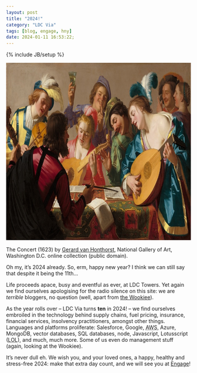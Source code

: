 ```yaml
---
layout: post
title: "2024!"
category: "LDC Via"
tags: [blog, engage, hny]
date: 2024-01-11 16:53:22;
---
```


{% include JB/setup %}

<div class="full-header">
  <img src="/assets/img/blog/the-concert-banner.jpg" alt="Header image: &#8220;The Concert&#8221; (1623) by Gerard van Honthurst" height="483px" width="811px" />
</div>

<p class="minor">The Concert (1623) by <a href="https://en.wikipedia.org/wiki/en:Gerard_van_Honthorst" title="Link to Wikipedia page on renaissance artist Gerard van Honthorst">Gerard van Honthorst</a>, National Gallery of Art, Washington D.C. online collection (public domain).</p>

Oh my, it’s 2024 already. So, erm, happy new year? I think we can still say that despite it being the 11th…

Life proceeds apace, busy and eventful as ever, at LDC Towers. Yet again we find ourselves apologising for the radio silence on this site: we are *terrible* bloggers, no question (well, apart from [the Wookiee](https://stickfight.co.uk)).

As the year rolls over – LDC Via turns **ten** in 2024! – we find ourselves embroiled in the technology behind supply chains, fuel pricing, insurance, financial services, insolvency practitioners, amongst other things. Languages and platforms proliferate: Salesforce, Google, <abbr title="Amazon Web Services">AWS</abbr>, Azure, MongoDB, vector databases, SQL databases, node, Javascript, Lotusscript (<abbr title="&#8220;Lotusscript out loud&#8221; usually means prolific swearing in LDC Towers, so let’s stick to &#8220;Laugh Out Loud&#8221; for this acronym">LOL</abbr>), and much, much more. Some of us even do management stuff (again, looking at the Wookiee).

It’s never dull eh. We wish you, and your loved ones, a happy, healthy and stress-free 2024: make that extra day count, and we will see you at [Engage](https://engage.ug)!
